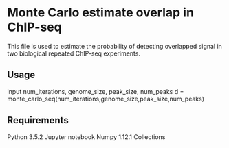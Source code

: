 # Monte Carlo estimate overlap in ChIP-seq
This file is used to estimate the probability of detecting overlapped signal in two biological repeated ChIP-seq experiments.

## Usage
input num_iterations, genome_size, peak_size, num_peaks
d = monte_carlo_seq(num_iterations,genome_size,peak_size,num_peaks)

## Requirements
Python 3.5.2 
Jupyter notebook
Numpy 1.12.1
Collections
